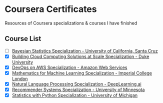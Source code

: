 # Coursera Certificates

Resources of Coursera specializations & courses I have finished

## Course List
- [ ] [Bayesian Statistics Specialization - University of California, Santa Cruz](https://www.coursera.org/specializations/bayesian-statistics)
- [x] [Building Cloud Computing Solutions at Scale Specialization - Duke University](https://www.coursera.org/specializations/building-cloud-computing-solutions-at-scale)
- [x] [DevOps on AWS Specialization - Amazon Web Services](https://www.coursera.org/specializations/aws-devops)
- [x] [Mathematics for Machine Learning Specialization - Imperial College London](https://www.coursera.org/specializations/mathematics-machine-learning)
- [x] [Natural Language Processing Specialization - DeepLearning.ai](https://www.coursera.org/specializations/natural-language-processing)
- [x] [Recommender Systems Specialization - University of Minnesota](https://www.coursera.org/specializations/recommender-systems)
- [x] [Statistics with Python Specialization - University of Michigan](https://www.coursera.org/specializations/statistics-with-python)
